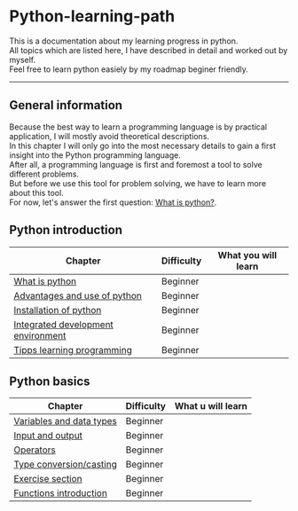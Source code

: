 # Python-learning-path
This is a documentation about my learning progress in python.<br>
All topics which are listed here, I have described in detail and worked out by myself.<br>
Feel free to learn python easiely by my roadmap beginer friendly.<br>

____________________________________________________________________________________________

## General information

Because the best way to learn a programming language is by practical application, I will mostly avoid theoretical descriptions.<br>
In this chapter I will only go into the most necessary details to gain a first insight into the Python programming language.<br>
After all, a programming language is first and foremost a tool to solve different problems.<br>
But before we use this tool for problem solving, we have to learn more about this tool.<br>
For now, let's answer the first question: [What is python?](https://github.com/Olexandr-Andriyenko/Python-learning-path/blob/main/What%20is%20python.md).

## Python introduction

| Chapter                                                                                                                                      | Difficulty    | What you will learn |
| ---------------------------------------------------------------------------------------------------------------------------------------------|---------------| --- |
| [What is python](https://github.com/Olexandr-Andriyenko/Python-learning-path/blob/main/What%20is%20python.md)                                | Beginner      |  |
| [Advantages and use of python](https://github.com/Olexandr-Andriyenko/Python-learning-path/blob/main/Advantages%20and%20use%20of%20python.md)| Beginner      |  |
| [Installation of python](https://github.com/Olexandr-Andriyenko/Python-learning-path/blob/main/Installation%20of%20python.md)                | Beginner      |  |
| [Integrated development environment](https://github.com/Olexandr-Andriyenko/Python-learning-path/blob/main/Integrated%20development%20environment.md) | Beginner| |
| [Tipps learning programming](https://github.com/Olexandr-Andriyenko/Python-learning-path/blob/main/Tipps%20learning%20programming.md)        | Beginner      | |

## Python basics

| Chapter                                                                                                                                      | Difficulty    | What u will learn |
| ---------------------------------------------------------------------------------------------------------------------------------------------|---------------|---|
| [Variables and data types](https://github.com/Olexandr-Andriyenko/Python-learning-path/blob/main/Variables%20and%20data%20types.md)          | Beginner      |  |
| [Input and output](https://github.com/Olexandr-Andriyenko/Python-learning-path/blob/main/Input%20and%20output.md)                            | Beginner      |   | 
| [Operators](https://github.com/Olexandr-Andriyenko/Python-learning-path/blob/main/Operators.md)                                              | Beginner      ||
| [Type conversion/casting](https://github.com/Olexandr-Andriyenko/Python-learning-path/blob/main/Type%20conversion.md)                        | Beginner      ||
| [Exercise section](https://github.com/Olexandr-Andriyenko/Python-learning-path/blob/main/Exercise%20section%2001.md)                         | Beginner      ||
| [Functions introduction](https://github.com/Olexandr-Andriyenko/Python-learning-path/blob/main/Introducing%20Functions.md)                   | Beginner      ||

